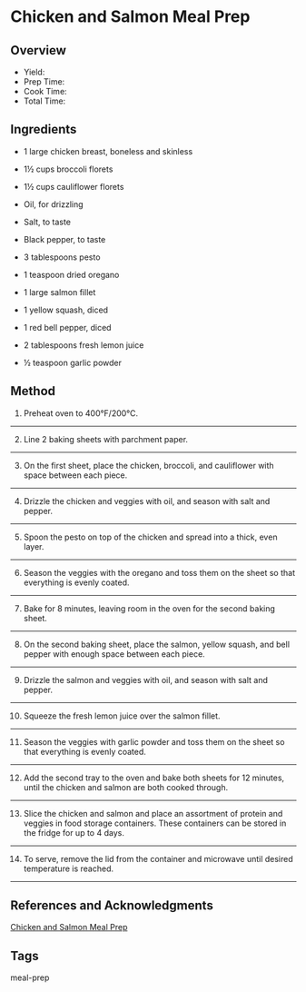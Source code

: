 # Chicken and Salmon Meal Prep

## Overview

- Yield:
- Prep Time:
- Cook Time:
- Total Time:

## Ingredients

- 1 large chicken breast, boneless and skinless

- 1½ cups broccoli florets

- 1½ cups cauliflower florets

- Oil, for drizzling

- Salt, to taste

- Black pepper, to taste

- 3 tablespoons pesto

- 1 teaspoon dried oregano

- 1 large salmon fillet

- 1 yellow squash, diced

- 1 red bell pepper, diced

- 2 tablespoons fresh lemon juice

- ½ teaspoon garlic powder

## Method

1. Preheat oven to 400°F/200°C.
---
2. Line 2 baking sheets with parchment paper.
---
3. On the first sheet, place the chicken, broccoli, and cauliflower with space between each piece.
---
4. Drizzle the chicken and veggies with oil, and season with salt and pepper.
---
5. Spoon the pesto on top of the chicken and spread into a thick, even layer.
---
6. Season the veggies with the oregano and toss them on the sheet so that everything is evenly coated.
---
7. Bake for 8 minutes, leaving room in the oven for the second baking sheet.
---
8. On the second baking sheet, place the salmon, yellow squash, and bell pepper with enough space between each piece.
---
9. Drizzle the salmon and veggies with oil, and season with salt and pepper.
---
10. Squeeze the fresh lemon juice over the salmon fillet.
---
11. Season the veggies with garlic powder and toss them on the sheet so that everything is evenly coated.
---
12. Add the second tray to the oven and bake both sheets for 12 minutes, until the chicken and salmon are both cooked through.
---
13. Slice the chicken and salmon and place an assortment of protein and veggies in food storage containers. These containers can be stored in the fridge for up to 4 days.
---
14. To serve, remove the lid from the container and microwave until desired temperature is reached.
---

## References and Acknowledgments

[Chicken and Salmon Meal Prep](https://www.buzzfeed.com/joeyfiroben/get-to-your-summer-bod-goals-with-this-chicken-and-salmon?utm_term=.cdvywDkYg#.meK6XPbam)

## Tags
meal-prep

